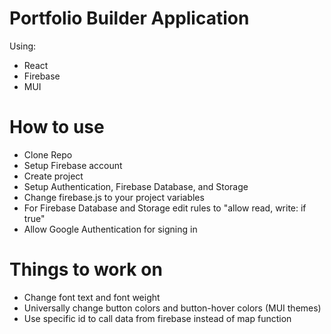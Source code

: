 # Portfolio Builder Application

Using:
- React
- Firebase
- MUI

# How to use
- Clone Repo
- Setup Firebase account
- Create project
- Setup Authentication, Firebase Database, and Storage
- Change firebase.js to your project variables
- For Firebase Database and Storage edit rules to "allow read, write: if true"
- Allow Google Authentication for signing in

# Things to work on
- Change font text and font weight
- Universally change button colors and button-hover colors (MUI themes)
- Use specific id to call data from firebase instead of map function